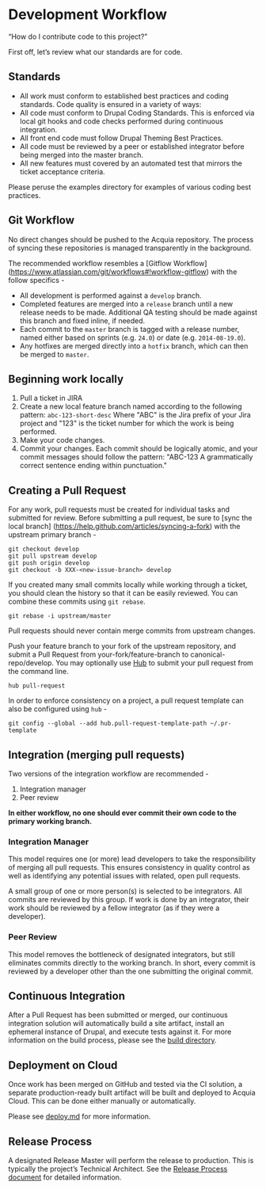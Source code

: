 # Development Workflow

“How do I contribute code to this project?”

First off, let’s review what our standards are for code.

## Standards

* All work must conform to established best practices and coding standards.
  Code quality is ensured in a variety of ways:
* All code must conform to Drupal Coding Standards. This is enforced via local
  git hooks and code checks performed during continuous integration.
* All front end code must follow Drupal Theming Best Practices.
* All code must be reviewed by a peer or established integrator before being
  merged into the master branch.
* All new features must covered by an automated test that mirrors the ticket
  acceptance criteria.

Please peruse the examples directory for examples of various coding best
practices.

## Git Workflow

No direct changes should be pushed to the Acquia repository. The process of
syncing these repositories is managed transparently in the background.

The recommended workflow resembles a [Gitflow Workflow]
(https://www.atlassian.com/git/workflows#!workflow-gitflow) with the follow
specifics -

* All development is performed against a `develop` branch.
* Completed features are merged into a `release` branch until a new release
  needs to be made. Additional QA testing should be made against this branch
  and fixed inline, if needed.
* Each commit to the `master` branch is tagged with a release number, named
  either based on sprints (e.g. `24.0`) or date (e.g. `2014-08-19.0`).
* Any hotfixes are merged directly into a `hotfix` branch, which can then be
  merged to `master`.

## Beginning work locally

1. Pull a ticket in JIRA
1. Create a new local feature branch named according to the following pattern:
  `abc-123-short-desc` Where "ABC" is the Jira prefix of your Jira project and
  "123" is the ticket number for which the work is being performed.
1. Make your code changes.
1. Commit your changes. Each commit should be logically atomic, and your commit
  messages should follow the pattern: "ABC-123 A grammatically correct sentence
  ending within punctuation."

## Creating a Pull Request

For any work, pull requests must be created for individual tasks and submitted
for review. Before submitting a pull request, be sure to [sync the local branch]
(https://help.github.com/articles/syncing-a-fork) with the upstream primary
branch -

    git checkout develop
    git pull upstream develop
    git push origin develop
    git checkout -b XXX-<new-issue-branch> develop

If you created many small commits locally while working through a ticket, you
should clean the history so that it can be easily reviewed. You can combine
these commits using `git rebase`.

    git rebase -i upstream/master

Pull requests should never contain merge commits from upstream changes.

Push your feature branch to your fork of the upstream repository, and submit a
Pull Request from your-fork/feature-branch to canonical-repo/develop. You may
optionally use [Hub](https://github.com/github/hub) to submit your pull request
from the command line.

    hub pull-request

In order to enforce consistency on a project, a pull request template can also
be configured using `hub` -

    git config --global --add hub.pull-request-template-path ~/.pr-template


## Integration (merging pull requests)

Two versions of the integration workflow are recommended -

1. Integration manager
1. Peer review

**In either workflow, no one should ever commit their own code to the primary
working branch.**

### Integration Manager

This model requires one (or more) lead developers to take the responsibility of
merging all pull requests. This ensures consistency in quality control as well
as identifying any potential issues with related, open pull requests.

A small group of one or more person(s) is selected to be integrators. All
commits are reviewed by this group. If work is done by an integrator, their work
should be reviewed by a fellow integrator (as if they were a developer).

### Peer Review

This model removes the bottleneck of designated integrators, but still
eliminates commits directly to the working branch. In short, every commit is
reviewed by a developer other than the one submitting the original commit.

## Continuous Integration

After a Pull Request has been submitted or merged, our continuous integration
solution will automatically build a site artifact, install an ephemeral instance
of Drupal, and execute tests against it. For more information on the build
process, please see the [build directory](../build/README.md).

## Deployment on Cloud

Once work has been merged on GitHub and tested via the CI solution, a separate
production-ready built artifact will be built and deployed to Acquia Cloud.
This can be done either manually or automatically.

Please see [deploy.md](deploy.md) for more information.

## Release Process

A designated Release Master will perform the release to production. This is
typically the project’s Technical Architect. See the
[Release Process document](release-process.md) for detailed information.
